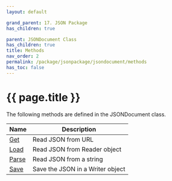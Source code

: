 ```yaml
---
layout: default

grand_parent: 17. JSON Package
has_children: true

parent: JSONDocument Class
has_children: true
title: Methods
nav_order: 2
permalink: /package/jsonpackage/jsondocument/methods
has_toc: false
---
```

# {{ page.title }}

The following methods are defined in the JSONDocument class.

|Name       | Description |
|----------	|-------------|
|[Get](/package/jsonpackage/jsondocument/methods/get) |Read JSON from URL|
|[Load](/package/jsonpackage/jsondocument/methods/load) |Read JSON from Reader object|
|[Parse](/package/jsonpackage/jsondocument/methods/parse) |Read JSON from a string|
|[Save](/package/jsonpackage/jsondocument/methods/save) |Save the JSON in a Writer object|